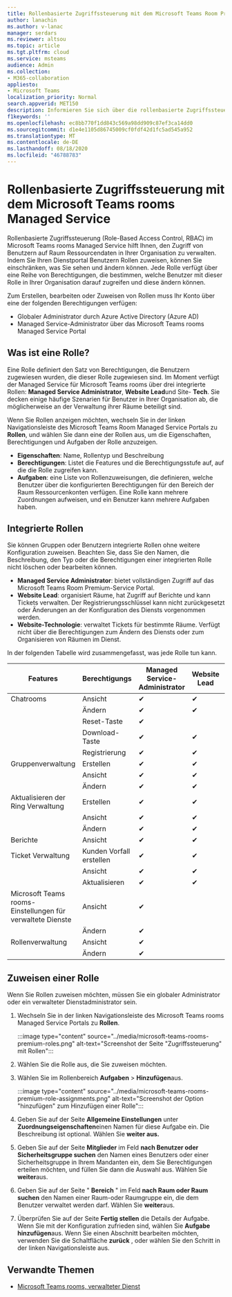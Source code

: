 ```yaml
---
title: Rollenbasierte Zugriffssteuerung mit dem Microsoft Teams Room Premium-Dienst
author: lanachin
ms.author: v-lanac
manager: serdars
ms.reviewer: altsou
ms.topic: article
ms.tgt.pltfrm: cloud
ms.service: msteams
audience: Admin
ms.collection:
- M365-collaboration
appliesto:
- Microsoft Teams
localization_priority: Normal
search.appverid: MET150
description: Informieren Sie sich über die rollenbasierte Zugriffssteuerung mit dem verwalteten Microsoft Teams rooms-Dienst.
f1keywords: ''
ms.openlocfilehash: ec8bb770f1dd843c569a98dd909c87ef3ca14dd0
ms.sourcegitcommit: d1e4e1105d86745009cf0fdf42d1fc5ad545a952
ms.translationtype: MT
ms.contentlocale: de-DE
ms.lasthandoff: 08/18/2020
ms.locfileid: "46788783"
---
```

# <a name="role-based-access-control-with-the-microsoft-teams-rooms-managed-service"></a>Rollenbasierte Zugriffssteuerung mit dem Microsoft Teams rooms Managed Service

Rollenbasierte Zugriffssteuerung (Role-Based Access Control, RBAC) im Microsoft Teams rooms Managed Service hilft Ihnen, den Zugriff von Benutzern auf Raum Ressourcendaten in Ihrer Organisation zu verwalten. Indem Sie Ihren Dienstportal Benutzern Rollen zuweisen, können Sie einschränken, was Sie sehen und ändern können. Jede Rolle verfügt über eine Reihe von Berechtigungen, die bestimmen, welche Benutzer mit dieser Rolle in Ihrer Organisation darauf zugreifen und diese ändern können.

Zum Erstellen, bearbeiten oder Zuweisen von Rollen muss Ihr Konto über eine der folgenden Berechtigungen verfügen:

- Globaler Administrator durch Azure Active Directory (Azure AD)
- Managed Service-Administrator über das Microsoft Teams rooms Managed Service Portal

## <a name="what-is-a-role"></a>Was ist eine Rolle?

Eine Rolle definiert den Satz von Berechtigungen, die Benutzern zugewiesen wurden, die dieser Rolle zugewiesen sind. Im Moment verfügt der Managed Service für Microsoft Teams rooms über drei integrierte Rollen: **Managed Service Administrator**, **Website Lead**und Site- **Tech**. Sie decken einige häufige Szenarien für Benutzer in Ihrer Organisation ab, die möglicherweise an der Verwaltung ihrer Räume beteiligt sind.

Wenn Sie Rollen anzeigen möchten, wechseln Sie in der linken Navigationsleiste des Microsoft Teams Room Managed Service Portals zu **Rollen**, und wählen Sie dann eine der Rollen aus, um die Eigenschaften, Berechtigungen und Aufgaben der Rolle anzuzeigen.  

- **Eigenschaften**: Name, Rollentyp und Beschreibung
- **Berechtigungen**: Listet die Features und die Berechtigungsstufe auf, auf die die Rolle zugreifen kann.
- **Aufgaben**: eine Liste von Rollenzuweisungen, die definieren, welche Benutzer über die konfigurierten Berechtigungen für den Bereich der Raum Ressourcenkonten verfügen. Eine Rolle kann mehrere Zuordnungen aufweisen, und ein Benutzer kann mehrere Aufgaben haben.

## <a name="built-in-roles"></a>Integrierte Rollen

Sie können Gruppen oder Benutzern integrierte Rollen ohne weitere Konfiguration zuweisen. Beachten Sie, dass Sie den Namen, die Beschreibung, den Typ oder die Berechtigungen einer integrierten Rolle nicht löschen oder bearbeiten können.

- **Managed Service Administrator**: bietet vollständigen Zugriff auf das Microsoft Teams Room Premium-Service Portal.
- **Website Lead**: organisiert Räume, hat Zugriff auf Berichte und kann Tickets verwalten. Der Registrierungsschlüssel kann nicht zurückgesetzt oder Änderungen an der Konfiguration des Diensts vorgenommen werden.  
- **Website-Technologie**: verwaltet Tickets für bestimmte Räume. Verfügt nicht über die Berechtigungen zum Ändern des Diensts oder zum Organisieren von Räumen im Dienst.

In der folgenden Tabelle wird zusammengefasst, was jede Rolle tun kann.

|Features |Berechtigungs |Managed Service-Administrator  |Website Lead  |Website-Tech  |
|---------|---------|---------|---------|---------|
|Chatrooms     |Ansicht        |&#10004;           |&#10004;           |&#10004;  |
|    |Ändern         |&#10004;           |&#10004;           |&#10004; |
|    |Reset-Taste         |&#10004;           |         ||
|    |Download-Taste         |&#10004;           |&#10004;          |&#10004; |
|    |Registrierung         |&#10004;           |&#10004;           |&#10004; |
|Gruppenverwaltung   |Erstellen         |&#10004;           |&#10004;           ||
|    |Ansicht       |&#10004;          |&#10004;           ||
|    |Ändern         |&#10004;           |&#10004;           ||
|Aktualisieren der Ring Verwaltung    |Erstellen         |&#10004;           |&#10004;           ||
|    |Ansicht         |&#10004;           |&#10004;           ||
|    |Ändern         |&#10004;           |&#10004;           ||
|Berichte   |Ansicht        |&#10004;           |&#10004;           ||
|Ticket Verwaltung   |Kunden Vorfall erstellen         |&#10004;           |&#10004;           |&#10004;  |
|    |Ansicht         |&#10004;           |&#10004;           |&#10004;  |
|    |Aktualisieren         |&#10004;           |&#10004;           |&#10004;  |
|Microsoft Teams rooms-Einstellungen für verwaltete Dienste    |Ansicht         |&#10004;           |         ||
|    |Ändern        |&#10004;           |         ||
|Rollenverwaltung    |Ansicht         |&#10004;           |         ||
|    |Ändern         |&#10004;           |         ||

## <a name="assign-a-role"></a>Zuweisen einer Rolle

Wenn Sie Rollen zuweisen möchten, müssen Sie ein globaler Administrator oder ein verwalteter Dienstadministrator sein.

1. Wechseln Sie in der linken Navigationsleiste des Microsoft Teams rooms Managed Service Portals zu **Rollen**.

    :::image type="content" source="../media/microsoft-teams-rooms-premium-roles.png" alt-text="Screenshot der Seite "Zugriffssteuerung" mit Rollen":::

2. Wählen Sie die Rolle aus, die Sie zuweisen möchten.
3. Wählen Sie im Rollenbereich **Aufgaben**  >  **Hinzufügen**aus.

    :::image type="content" source="../media/microsoft-teams-rooms-premium-role-assignments.png" alt-text="Screenshot der Option "hinzufügen" zum Hinzufügen einer Rolle":::

4. Geben Sie auf der Seite **Allgemeine Einstellungen** unter **Zuordnungseigenschaften**einen Namen für diese Aufgabe ein. Die Beschreibung ist optional. Wählen Sie **weiter aus.**
5. Geben Sie auf der Seite **Mitglieder** im Feld **nach Benutzer oder Sicherheitsgruppe suchen** den Namen eines Benutzers oder einer Sicherheitsgruppe in Ihrem Mandanten ein, dem Sie Berechtigungen erteilen möchten, und füllen Sie dann die Auswahl aus. Wählen Sie **weiter**aus. 
6. Geben Sie auf der Seite " **Bereich** " im Feld **nach Raum oder Raum suchen** den Namen einer Raum-oder Raumgruppe ein, die dem Benutzer verwaltet werden darf. Wählen Sie **weiter**aus.
7. Überprüfen Sie auf der Seite **Fertig stellen** die Details der Aufgabe. Wenn Sie mit der Konfiguration zufrieden sind, wählen Sie **Aufgabe hinzufügen**aus. Wenn Sie einen Abschnitt bearbeiten möchten, verwenden Sie die Schaltfläche **zurück** , oder wählen Sie den Schritt in der linken Navigationsleiste aus.  

## <a name="related-topics"></a>Verwandte Themen

- [Microsoft Teams rooms, verwalteter Dienst](microsoft-teams-rooms-premium.md)
